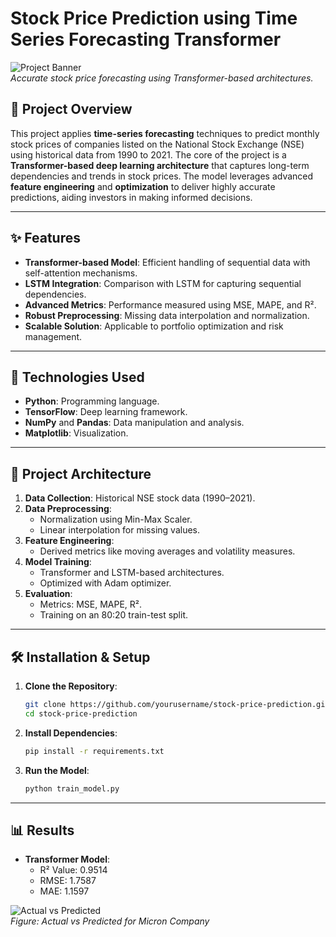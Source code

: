 # Stock Price Prediction using Time Series Forecasting Transformer

![Project Banner](https://via.placeholder.com/1000x300)  
*Accurate stock price forecasting using Transformer-based architectures.*

## 📌 Project Overview

This project applies **time-series forecasting** techniques to predict monthly stock prices of companies listed on the National Stock Exchange (NSE) using historical data from 1990 to 2021. The core of the project is a **Transformer-based deep learning architecture** that captures long-term dependencies and trends in stock prices. The model leverages advanced **feature engineering** and **optimization** to deliver highly accurate predictions, aiding investors in making informed decisions.

---

## ✨ Features

- **Transformer-based Model**: Efficient handling of sequential data with self-attention mechanisms.  
- **LSTM Integration**: Comparison with LSTM for capturing sequential dependencies.  
- **Advanced Metrics**: Performance measured using MSE, MAPE, and R².  
- **Robust Preprocessing**: Missing data interpolation and normalization.  
- **Scalable Solution**: Applicable to portfolio optimization and risk management.

---

## 🚀 Technologies Used

- **Python**: Programming language.  
- **TensorFlow**: Deep learning framework.  
- **NumPy** and **Pandas**: Data manipulation and analysis.  
- **Matplotlib**: Visualization.  

---

## 📂 Project Architecture

1. **Data Collection**: Historical NSE stock data (1990–2021).  
2. **Data Preprocessing**:
   - Normalization using Min-Max Scaler.  
   - Linear interpolation for missing values.  
3. **Feature Engineering**:
   - Derived metrics like moving averages and volatility measures.  
4. **Model Training**:
   - Transformer and LSTM-based architectures.  
   - Optimized with Adam optimizer.  
5. **Evaluation**:
   - Metrics: MSE, MAPE, R².  
   - Training on an 80:20 train-test split.  

---

## 🛠 Installation & Setup

1. **Clone the Repository**:
   ```bash
   git clone https://github.com/yourusername/stock-price-prediction.git
   cd stock-price-prediction
2. **Install Dependencies**:
   ```bash
   pip install -r requirements.txt
3. **Run the Model**:
   ```bash
   python train_model.py

---

## 📊 Results

- **Transformer Model**:
  - R² Value: 0.9514  
  - RMSE: 1.7587  
  - MAE: 1.1597  

![Actual vs Predicted](https://via.placeholder.com/600x300)  
*Figure: Actual vs Predicted for Micron Company*
